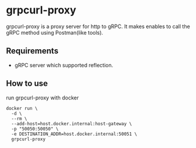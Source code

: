 # grpcurl-proxy

grpcurl-proxy is a proxy server for http to gRPC. It makes enables to call the gRPC method using Postman(like tools). 

## Requirements

- gRPC server which supported reflection.

## How to use

run grpcurl-proxy with docker

```
docker run \
  -d \
  --rm \
  --add-host=host.docker.internal:host-gateway \
  -p "50050:50050" \
  -e DESTINATION_ADDR=host.docker.internal:50051 \
  grpcurl-proxy
```


